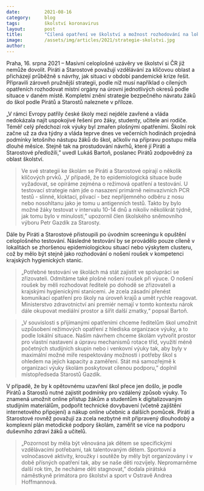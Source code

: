 ```yaml
---
date:         2021-08-16
category:     blog
tags:         školství koronavirus 
layout:       post
title:        "Cílená opatření ve školství a možnost rozhodování na lokální úrovni, navrhují ve strategii Piráti a Starostové namísto dalších plošných omezení"
image:        /assets/img/articles/2021/strategie-skolstvi.jpg
author:       
---
```



 

Praha, 16. srpna 2021 – Masivní celoplošné uzávěry ve školství si ČR již nemůže dovolit. Piráti a Starostové považují vzdělávání za klíčovou oblast a přicházejí průběžně s návrhy, jak situaci v období pandemické krize řešit. Připravili zároveň pružnější strategii, podle níž musí například o cílených opatřeních rozhodovat místní orgány na úrovni jednotlivých okresů podle situace v daném místě. Kompletní znění strategie bezpečného návratu žáků do škol podle Pirátů a Starostů naleznete v příloze. 

„V rámci Evropy patřily české školy mezi nejdéle zavřené a vláda nedokázala najít uspokojivé řešení pro žáky, studenty, učitele ani rodiče. Téměř celý předchozí rok výuky byl zmařen plošnými opatřeními. Školní rok začne už za dva týdny a vláda teprve dnes ve večerních hodinách projedná podmínky letošního nástupu žáků do škol, ačkoliv na přípravu postupu měla dlouhé měsíce. Stejně tak na prostudování návrhů, které jí Piráti a Starostové předložili,” uvedl Lukáš Bartoň, poslanec Pirátů zodpovědný za oblast školství.

> Ve své strategii ke školám se Piráti a Starostové opírají o několik klíčových prvků. „V případě, že to epidemiologická situace bude vyžadovat, se opíráme zejména o režimová opatření a testování. U testovací strategie nám jde o nasazení primárně neinvazivních PCR testů - slinné, kloktací, plivací - bez nepříjemného odběru z nosu nebo nosohltanu jako je tomu u antigenních testů. Takto by bylo možné žáky testovat v intervalu 10-14 dnů a nikoliv několikrát týdně, jak tomu bylo v minulosti,” upozornil člen školského sněmovního výboru Petr Gazdík za Starosty.

Dále by Piráti a Starostové přistoupili po úvodním screeningu k opuštění celoplošného testování. Následné testování by se provádělo pouze cíleně v lokalitách se zhoršenou epidemiologickou situací nebo výskytem clusteru, což by mělo být stejně jako rozhodování o nošení roušek v kompetenci krajských hygienických stanic.

> „Potřebné testování ve školách má stát zajistit ve spolupráci se zřizovateli. Odmítáme také plošné nošení roušek při výuce. O nošení roušek by měli rozhodovat ředitelé po dohodě se zřizovateli a krajskými hygienickými stanicemi. Je zcela zásadní přenést komunikaci opatření pro školy na úroveň krajů a umět rychle reagovat. Ministerstvo zdravotnictví ani premiér nemají v tomto kontextu nárok dále okupovat mediální prostor a šířit další zmatky,“ popsal Bartoň.

> „V souvislosti s přijímanými opatřeními chceme ředitelům škol umožnit uzpůsobení režimových opatření z hlediska organizace výuky, a to podle lokální situace. Naším návrhem chceme školám vytvořit prostor pro vlastní nastavení a úpravu mechanismů rotace tříd, využití méně početných studijních skupin nebo i venkovní výuky tak, aby byly v maximální možné míře respektovány možnosti i potřeby škol s ohledem na jejich kapacity a zaměření. Stát má samozřejmě k organizaci výuky školám poskytovat cílenou podporu,” doplnil místopředseda Starostů Gazdík. 

V případě, že by k opětovnému uzavření škol přece jen došlo, je podle Pirátů a Starostů nutné zajistit podmínky pro vzdálený způsob výuky. To znamená umožnit online přístup žákům a studentům k digitalizovaným studijním materiálům, podpořit technické dovybavení (včetně zajištění internetového připojení) a nákup online učebnic a dalších pomůcek. Piráti a Starostové rovněž považují za zcela nezbytné mít připravený dlouhodobý a komplexní plán metodické podpory školám, zaměřit se více na podporu duševního zdraví žáků a učitelů.

> „Pozornost by měla být věnována jak dětem se specifickými vzdělávacími potřebami, tak talentovaným dětem. Sportovní a volnočasové aktivity, kroužky i soutěže by měly být organizovány i v době přísných opatření tak, aby se naše děti rozvíjely. Nepromarněme další rok tím, že necháme děti stagnovat,” dodala pirátská náměstkyně primátora pro školství a sport v Ostravě Andrea Hoffmannová.
